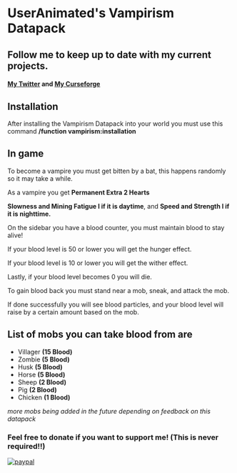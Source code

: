 # UserAnimated's Vampirism Datapack

## Follow me to keep up to date with my current projects. 

#### [My Twitter](http://www.twiiter.com/useranimated) and [My Curseforge](https://www.curseforge.com/members/theuseranimated)

## Installation

After installing the Vampirism Datapack into your world you must use this command **/function vampirism:installation** 

## In game
To become a vampire you must get bitten by a bat, this happens randomly so it may take a while.
	
As a vampire you get 
  **Permanent Extra 2 Hearts**
  
  **Slowness and Mining Fatigue I if it is daytime**, and **Speed and Strength I if it is nighttime.**
	
	
On the sidebar you have a blood counter, you must maintain blood to stay alive!

  If your blood level is 50 or lower you will get the hunger effect.

  If your blood level is 10 or lower you will get the wither effect.
	
  Lastly, if your blood level becomes 0 you will die.

To gain blood back you must stand near a mob, sneak, and attack the mob.

If done successfully you will see blood particles, and your blood level will raise by a certain amount based on the mob.

## List of mobs you can take blood from are

- Villager **(15 Blood)**
- Zombie **(5 Blood)**
- Husk **(5 Blood)** 
- Horse **(5 Blood)** 
- Sheep **(2 Blood)** 
- Pig **(2 Blood)** 
- Chicken **(1 Blood)** 

*more mobs being added in the future depending on feedback on this datapack*

### Feel free to donate if you want to support me! **(This is never required!!)**

[![paypal](https://www.paypalobjects.com/en_US/i/btn/btn_donateCC_LG.gif)](<https://www.paypal.com/cgi-bin/webscr?cmd=_donations&business=theuseranimated%40gmail%2ecom&lc=US&item_name=UserAnimated&currency_code=USD&bn=PP%2dDonationsBF%3abtn_donate_LG%2egif%3aNonHosted>)
